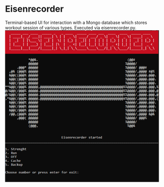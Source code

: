 # Eisenrecorder

Terminal-based UI for interaction with a Mongo database which stores workout session of various types.
Executed via eisenrecorder.py.
![Eisenrecorder](/start_menu.png)
